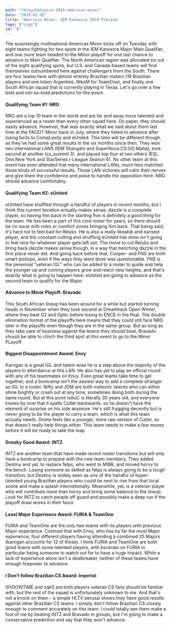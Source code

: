 ```yaml
---
path: "/blog/katowice-2019-americas-minor"
date: "2019-01-20"
title: "Americas Minor: IEM Katowice 2019 Preview"
tags: ["csgo"]
id: "6"
---
```


The surprisingly multinational Americas Minor kicks off on Tuesday with eight teams fighting for two spots in the IEM Katowice Major Main Qualifier, and one more team headed to the Minor playoff for one last chance to advance to Main Qualifier. The North American region was allocated six out of the eight qualifying spots, but U.S. and Canada-based teams will find themselves outnumbered here against challengers from the South. There are four teams here with almost entirely Brazilian rosters (19 Brazilian players and one token Argentine, NikoM for TeamOne), and finally one South African squad that is currently playing in Texas. Let's go over a few bold and not-so-bold predictions for the event.

#### Qualifying Team #1: NRG

NRG are a top 10 team in the world and are far and away more talented and experienced as a roster than every other squad here. On paper, they should easily advance. However, that was exactly what we said about them last time at the FACEIT Minor back in July, where they failed to advance after losing bo3s to CompLexity and eUnited. This time will be different though, as they've had some great results in the six months since then. They won two international LANS (IEM Shangahi and SuperNova CS:GO Malta), took second at another (cs_summit 3), and placed top four at two others (ESL One New York and StarSeries i-League Season 6). No other team at this event has even attended that many international LANs, much less matched those kinds of successful results. Those LAN victories will calm their nerves and give them the confidence and poise to handle the opposition here. NRG should advance comfortably.

#### Qualifying Team #2: eUnited

eUnited have shuffled through a handful of players in recent months, but I think this current iteration actually makes sense. dazzle is a complete player, so having him back in the starting five is definitely a good thing for the team. He has been a part of this core roster for years, so there should be no issue with roles or comfort zones bringing him back. That being said, it's hard not to feel bad for Relyks. He is also a really likeable and earnest player, and the constant cutting and shuffling eUnited has done isn't going to feel nice for whatever player gets left out. The move to cut Relyks and bring back dazzle makes sense though, in a way that benching dazzle in the first place never did. And going back before that, Cooper- and FNS are both smart pickups, even if the ways they were done was questionable. FNS is the perennial "veteran IGL" who can be added to a roster to guide and help the younger up and coming players grow and reach new heights, and that's exactly what is going to happen here: eUnited are going to advance as the second team to qualify for the Major.

#### Advance to Minor Playoff: Bravado

This South African lineup has been around for a while but started turning heads in November when they took second at Dreamhack Open Winter, where they beat G2 and Optic before losing to ENCE in the final. The double elimination format of the playoffs here means that they could still face NRG later in the playoffs even though they are in the same group. But as long as they take care of business against the teams they should beat, Bravado should be able to clinch the third spot at this event to go to the Minor PLayoff.

#### Biggest Disappointment Award: Envy

Karrigan is a great IGL and talent-wise he is a step above the majority of the players in attendance at this LAN. He also has yet to play an official round with any of his teammates on Envy. Even great teams take time to gel together, and a bootcamp isn't the easiest way to add a complete stranger as IGL to a roster. Nifty and JDM are both meteoric talents who can either shine brightly or crash out at any time, sometimes doing both during the same round. But at this point reltuC is literally 30 years old, and everyone knows by now that it spells Cutler backwards, so he doesn't have the element of surprise on his side anymore. He's still fragging decently but is never going to be the player to carry a team, which is what this team actually needs. Drone feels like a younger, more raw version of Cutler, so that doesn't really help things either. This team needs to make a few moves before it will be ready to take the leap.

#### Sneaky Good Award: INTZ

INTZ are another team that have made recent roster transitions but will only have a bootcamp to prepare with the new team members. They added Destiny and yeL to replace felps, who went to MIBR, and moved horvy to the bench. Losing someone as skilled as felps is always going to be a tough transition, but Destiny is widely seen as one of the handful of hyper-talented young Brazilian players who could be next to rise from that local scene and make a splash internationally. Meanwhile, yeL is a veteran player who will contribute more than horvy and bring some balance to the lineup. Look for INTZ to catch people off guard and possibly make a deep run if the playoff draw works in their favor.

#### Least Major Experience Award: FURIA & TeamOne

FURIA and TeamOne are the only two teams with no players with previous Major experience. Contrast that with Envy, who has by far the most Major experience, four different players having attending a combined 25 Majors (karrigan accounts for 12 of those). I think FURIA and TeamOne are both good teams with some talented players, with kscerato on FURIA in particular being someone to watch out for to have a huge impact. While a lack of experience alone isn't a dealbreaker, neither of these teams have enough firepower to advance.

#### I Don't follow Brazilian CS Award: Imperial

SHOOWTiME and zqkS are both players veteran CS fans should be familiar with, but the rest of the squad is unfortunately unknown to me. And that's not a knock on them - a simple HLTV perusal shows they have good results against other Brazilian CS teams. I simply don't follow Brazilian CS closely enough to comment accurately on this team. I could totally see them make a fool of me by beating INTZ and Bravado in groups, but I'm going to make a conservative prediction and say that they won't advance.

